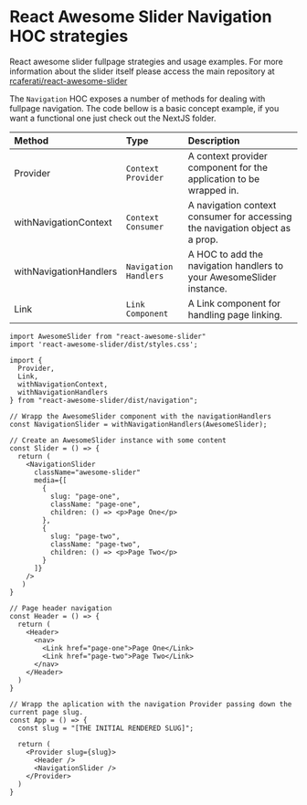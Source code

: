 # React Awesome Slider Navigation HOC strategies
React awesome slider fullpage strategies and usage examples. For more information about the slider itself please access the main repository at [rcaferati/react-awesome-slider](https://github.com/rcaferati/ras-fullpage-strategies)


The `Navigation` HOC exposes a number of methods for dealing with fullpage navigation. The code bellow is a basic concept example, if you want a functional one just check out the NextJS folder.


| Method                  | Type                     | Description                                                                        |
| :---------------------- | :----------------------- | :-------------------------------------------------------------------------------- |
| Provider                |  `Context Provider`      | A context provider component for the application to be wrapped in.                |
| withNavigationContext   |  `Context Consumer`      | A navigation context consumer for accessing the navigation object as a prop.      |
| withNavigationHandlers  |  `Navigation Handlers`   | A HOC to add the navigation handlers to your AwesomeSlider instance.              |
| Link                    |  `Link Component`        | A Link component for handling page linking.                                        |

```JS
import AwesomeSlider from "react-awesome-slider"
import 'react-awesome-slider/dist/styles.css';

import { 
  Provider,
  Link,
  withNavigationContext,
  withNavigationHandlers
} from "react-awesome-slider/dist/navigation";

// Wrapp the AwesomeSlider component with the navigationHandlers
const NavigationSlider = withNavigationHandlers(AwesomeSlider);

// Create an AwesomeSlider instance with some content
const Slider = () => {
  return (
    <NavigationSlider
      className="awesome-slider"
      media={[
        {
          slug: "page-one",
          className: "page-one",
          children: () => <p>Page One</p>
        },
        {
          slug: "page-two",
          className: "page-two",
          children: () => <p>Page Two</p>
        }
      ]}
    />
   )
}

// Page header navigation
const Header = () => {
  return (
    <Header>
      <nav>
        <Link href="page-one">Page One</Link>
        <Link href="page-two">Page Two</Link>
      </nav>
    </Header>
  )
}

// Wrapp the aplication with the navigation Provider passing down the current page slug.
const App = () => {
  const slug = "[THE INITIAL RENDERED SLUG]";

  return (
    <Provider slug={slug}>
      <Header />
      <NavigationSlider />
    </Provider>
  )
}

```

